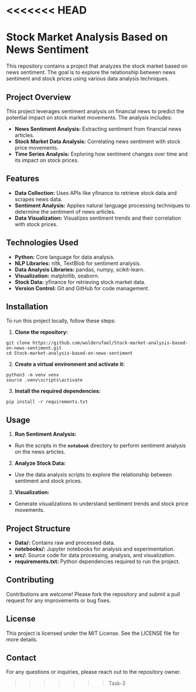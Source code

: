<<<<<<< HEAD
=======
# Stock Market Analysis Based on News Sentiment
This repository contains a project that analyzes the stock market based on news sentiment. The goal is to explore the relationship between news sentiment and stock prices using various data analysis techniques.
## Project Overview
This project leverages sentiment analysis on financial news to predict the potential impact on stock market movements. The analysis includes:

* **News Sentiment Analysis:** Extracting sentiment from financial news articles.
* **Stock Market Data Analysis:** Correlating news sentiment with stock price movements.
* **Time Series Analysis:** Exploring how sentiment changes over time and its impact on stock prices.
 
## Features
* **Data Collection:** Uses APIs like yfinance to retrieve stock data and scrapes news data.
* **Sentiment Analysis:** Applies natural language processing techniques to determine the sentiment of news articles.
* **Data Visualization:** Visualizes sentiment trends and their correlation with stock prices.

## Technologies Used
* **Python:** Core language for data analysis.
* **NLP Libraries:** nltk, TextBlob for sentiment analysis.
* **Data Analysis Libraries:** pandas, numpy, scikit-learn.
* **Visualization:** matplotlib, seaborn.
* **Stock Data:** yfinance for retrieving stock market data.
* **Version Control:** Git and GitHub for code management.

## Installation
To run this project locally, follow these steps:

1. **Clone the repository:**
```
git clone https://github.com/wolderufael/Stock-market-analysis-based-on-news-sentiment.git
cd Stock-market-analysis-based-on-news-sentiment
```

2. **Create a virtual environment and activate it:**
```
python3 -m venv venv
source .venv\scripts\activate
```
3. **Install the required dependencies:**
```
pip install -r requirements.txt
```
## Usage
1. **Run Sentiment Analysis:**

* Run the scripts in the **`notebook`** directory to perform sentiment analysis on the news articles.
2. **Analyze Stock Data:**

* Use the data analysis scripts to explore the relationship between sentiment and stock prices.
3. **Visualization:**

* Generate visualizations to understand sentiment trends and stock price movements.
## Project Structure
* **Data/:** Contains raw and processed data.
* **notebooks/:** Jupyter notebooks for analysis and experimentation.
* **src/:** Source code for data processing, analysis, and visualization.
* **requirements.txt:** Python dependencies required to run the project.
## Contributing
Contributions are welcome! Please fork the repository and submit a pull request for any improvements or bug fixes.
## License
This project is licensed under the MIT License. See the LICENSE file for more details.
## Contact
For any questions or inquiries, please reach out to the repository owner.
>>>>>>> Task-3
